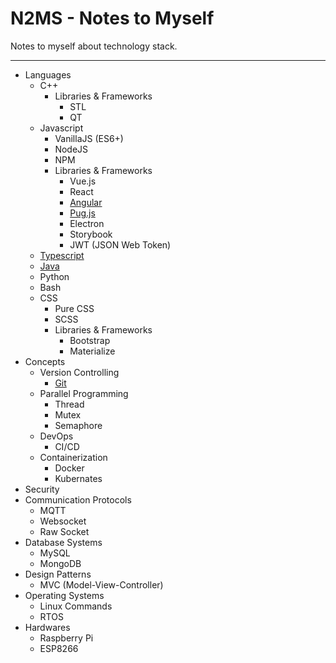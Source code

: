 
# N2MS - Notes to Myself

Notes to myself about technology stack.

---

* Languages
  * C++
    * Libraries & Frameworks
      * STL
      * QT
  * Javascript
    * VanillaJS (ES6+)
    * NodeJS
    * NPM
    * Libraries & Frameworks
      * Vue.js
      * React
      * [Angular](Languages/Javascript/Libraries%20&%20Frameworks/Angular/README.md)
      * [Pug.js](Languages/Javascript/Libraries%20&%20Frameworks/Pug.js/README.md)
      * Electron
      * Storybook
      * JWT (JSON Web Token)
  * [Typescript](Languages/Typescript/README.md)
  * [Java](Languages/Java/README.md)
  * Python
  * Bash
  * CSS
    * Pure CSS
    * SCSS
    * Libraries & Frameworks
      * Bootstrap
      * Materialize
* Concepts
  * Version Controlling
    * [Git](Concepts/Version%20Controlling/Git/README.md)
  * Parallel Programming
    * Thread
    * Mutex
    * Semaphore
  * DevOps
    * CI/CD
  * Containerization
    * Docker
    * Kubernates
* Security
* Communication Protocols
  * MQTT
  * Websocket
  * Raw Socket
* Database Systems
  * MySQL
  * MongoDB
* Design Patterns
  * MVC (Model-View-Controller)
* Operating Systems
  * Linux Commands
  * RTOS
* Hardwares
  * Raspberry Pi
  * ESP8266
  
